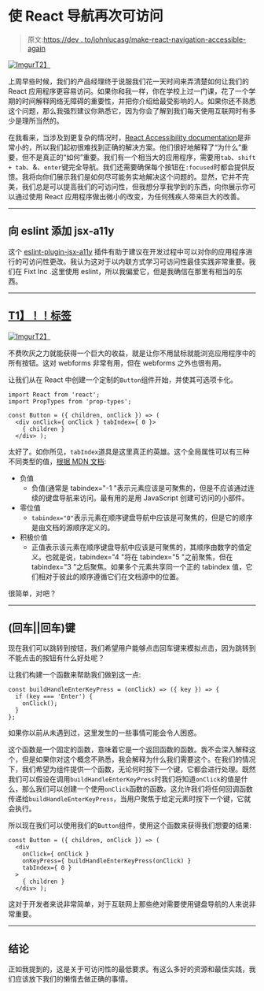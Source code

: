# 使 React 导航再次可访问

> 原文:[https://dev . to/johnlucasg/make-react-navigation-accessible-again](https://dev.to/johnlucasg/make-react-navigation-accessible-again)

[![Imgur](../Images/7aab061bb95cfbdfe655f02ded1b99d3.png)T2】](https://res.cloudinary.com/practicaldev/image/fetch/s--PVfzB53b--/c_limit%2Cf_auto%2Cfl_progressive%2Cq_auto%2Cw_880/http://i.imgur.com/zd2m9dN.jpg)

上周早些时候，我们的产品经理终于说服我们花一天时间来弄清楚如何让我们的 React 应用程序更容易访问。如果你和我一样，你在学校上过一门课，花了一个学期的时间解释网络无障碍的重要性，并把你介绍给最受影响的人。如果你还不熟悉这个问题，那么我强烈建议你熟悉它，因为你会了解到我们每天使用互联网时有多少是理所当然的。

在我看来，当涉及到更复杂的情况时，[React Accessibility documentation](https://facebook.github.io/react/docs/accessibility.html)是非常小的，所以我们起初很难找到正确的解决方案。他们很好地解释了“为什么”重要，但不是真正的“如何”重要。我们有一个相当大的应用程序，需要用`tab`、`shift + tab`、&、`enter`键完全导航。我们还需要确保每个按钮在`:focused`时都会提供反馈。我将向你们展示我们是如何尽可能务实地解决这个问题的。显然，它并不完美，我们总是可以提高我们的可访问性，但我想分享我学到的东西，向你展示你可以通过使用 React 应用程序做出微小的改变，为任何残疾人带来巨大的改善。

* * *

## [](#adding-jsxa11y-to-eslint)向 eslint 添加 jsx-a11y

这个 [eslint-plugin-jsx-a11y](https://www.npmjs.com/package/eslint-plugin-jsx-a11y) 插件有助于建议在开发过程中可以对你的应用程序进行的可访问性更改。我认为这对于以内联方式学习可访问性最佳实践非常重要。我们在 Fixt Inc .这里使用 eslint，所以我偏爱它，但是我确信在那里有相当的东西。

* * *

## [T1】！！标签](#tab)

[![Imgur](../Images/6876c1182e843829de0ab499d5074f62.png)T2】](https://res.cloudinary.com/practicaldev/image/fetch/s--v57xH8cx--/c_limit%2Cf_auto%2Cfl_progressive%2Cq_auto%2Cw_880/http://i.imgur.com/C11EUT3.jpg)

不费吹灰之力就能获得一个巨大的收益，就是让你不用鼠标就能浏览应用程序中的所有按钮。这对 webforms 非常有用，但在 webforms 之外也很有用。

让我们从在 React 中创建一个定制的`Button`组件开始，并使其可选项卡化。

```
import React from 'react';
import PropTypes from 'prop-types';

const Button = ({ children, onClick }) => (
  <div onClick={ onClick } tabIndex={ 0 }>
    { children }
  </div> ); 
```

太好了。如你所见，`tabIndex`道具是这里真正的英雄。这个全局属性可以有三种不同类型的值，[根据 MDN 文档](https://developer.mozilla.org/en-US/docs/Web/HTML/Global_attributes/tabindex):

*   负值
    *   负值(通常是 tabindex="-1 "表示元素应该是可聚焦的，但是不应该通过连续的键盘导航来访问。最有用的是用 JavaScript 创建可访问的小部件。
*   零位值
    *   `tabindex="0"`表示元素在顺序键盘导航中应该是可聚焦的，但是它的顺序是由文档的源顺序定义的。
*   积极价值
    *   正值表示该元素在顺序键盘导航中应该是可聚焦的，其顺序由数字的值定义。也就是说，tabindex="4 "将在 tabindex="5 "之前聚焦，但在 tabindex="3 "之后聚焦。如果多个元素共享同一个正的 tabindex 值，它们相对于彼此的顺序遵循它们在文档源中的位置。

很简单，对吧？

* * *

## [](#enter-return-key)(回车||回车)键

现在我们可以跳转到按钮，我们希望用户能够点击回车键来模拟点击，因为跳转到不能点击的按钮有什么好处呢？

让我们构建一个函数来帮助我们做到这一点:

```
const buildHandleEnterKeyPress = (onClick) => ({ key }) => {
  if (key === 'Enter') { 
    onClick(); 
  }
}; 
```

如果你以前从未遇到过，这里发生的一些事情可能会令人困惑。

这个函数是一个固定的函数，意味着它是一个返回函数的函数。我不会深入解释这个，但是如果你对这个概念不熟悉，我会解释为什么我们需要这个。在我们的情况下，我们希望为组件提供一个函数，无论何时按下一个键，它都会进行处理。既然我们可以假设在调用`buildHandleEnterKeyPress`时我们将知道`onClick`的值是什么，那么我们可以创建一个使用`onClick`函数的函数。这允许我们将任何回调函数传递给`buildHandleEnterKeyPress`，当用户聚焦于给定元素时按下一个键，它就会执行。

所以现在我们可以使用我们的`Button`组件，使用这个函数来获得我们想要的结果:

```
const Button = ({ children, onClick }) => (
  <div 
    onClick={ onClick } 
    onKeyPress={ buildHandleEnterKeyPress(onClick) } 
    tabIndex={ 0 }
  >
    { children }
  </div> ); 
```

这对于开发者来说非常简单，对于互联网上那些绝对需要使用键盘导航的人来说非常重要。

* * *

## [](#conclusion)结论

正如我提到的，这是关于可访问性的最低要求。有这么多好的资源和最佳实践，我们应该放下我们的懒惰去做正确的事情。